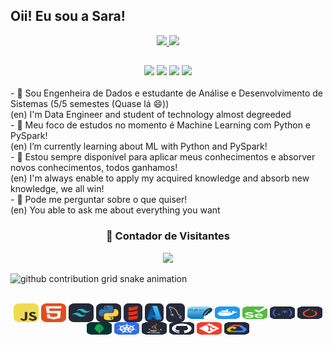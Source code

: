 ## Oii! Eu sou a Sara!

 <div align="center">
  <a href="https://github.com/saractavares">
    <img height="150em" src="https://anthonyraf-stats.vercel.app/api?username=saractavares&show_icons=true&hide_title=true&hide_rank=false&card_width=400&bg_color=DEG,00134F,0237A9,012173,00134F&border_color=291b3e&text_color=FFFFFF#gh-dark-mode-only"/>
    <img height="150em" src="https://anthonyraf-stats.vercel.app/api/top-langs/?username=saractavares&hide_title=true&layout=compact&bg_color=DEG,00134F,012173,0237A9,00134F&border_color=291b3e&text_color=FFFFFF#gh-dark-mode-only"/>
  </a>


</div>


 ##

 <div align=center> 
  <a href="https://instagram.com/dadososfatos/" target="_blank"><img src="https://img.shields.io/badge/-Instagram-%23E4405F?style=for-the-badge&logo=instagram&logoColor=white" target="_blank"></a>
  <a href = "mailto: saratavares.dev@gmail.com"><img src="https://img.shields.io/badge/-Gmail-%23333?style=for-the-badge&logo=gmail&logoColor=white" target="_blank"></a>
  <a href="https://www.linkedin.com/in/saractavares" target="_blank"><img src="https://img.shields.io/badge/-LinkedIn-%230077B5?style=for-the-badge&logo=linkedin&logoColor=white" target="_blank"></a>
  <a href="https://saractavares.github.io/" target="_blank"><img src="https://img.shields.io/badge/-Portifólio-%58DE1D?style=for-the-badge&logo=&logoColor=white" target="_blank"></a>
</div>
 
 <br>
 <div align=left>
 - 🔭 Sou Engenheira de Dados e estudante de Análise e Desenvolvimento de Sistemas (5/5 semestes (Quase lá 😄))
     <br> (en) I'm Data Engineer and student of technology almost degreeded
<br>- 🌱 Meu foco de estudos no momento é Machine Learning com Python e PySpark!
      <br>(en) I’m currently learning about ML with Python and PySpark!
<br>- 🤔 Estou sempre disponível para aplicar meus conhecimentos e absorver novos conhecimentos, todos ganhamos!
      <br>(en) I'm always enable to apply my acquired knowledge and absorb new knowledge, we all win!
 <br>- 💬 Pode me perguntar sobre o que quiser! 
      <br>(en) You able to ask me about everything you want
 </div>
 
 <div align=center>
  <h3><b>📍 Contador de Visitantes</b></h3>
</div>
    
<!-- retro visitor counter -->  
<p align="center" >   
  <img src="https://profile-counter.glitch.me/saractavares/count.svg" />  
</p>

 ![github contribution grid snake animation](https://raw.githubusercontent.com/saractavares/saractavares/output/github-contribution-grid-snake.svg)
 <div align="center">
 
 <div style="display: inline_block"><br>
  <img align="center" alt="sara-Js" height="30" width="40" src="https://github.com/tandpfun/skill-icons/blob/main/icons/JavaScript.svg">
  <img align="center" alt="sara-HTML" height="30" width="40" src="https://github.com/tandpfun/skill-icons/blob/main/icons/HTML.svg">
  <img align="center" alt="sara-CSS" height="30" width="40" src="https://github.com/tandpfun/skill-icons/blob/main/icons/TailwindCSS-Dark.svg">
  <img align="center" alt="sara-Python" height="30" width="40" src="https://github.com/tandpfun/skill-icons/blob/main/icons/Python-Dark.svg">
 <img align="center" alt="sara-scala" height="30" width="30" src="https://github.com/tandpfun/skill-icons/blob/main/icons/Scala-Dark.svg">
  <img align="center" alt="sara-azure" height="30" width="30" src="https://github.com/tandpfun/skill-icons/blob/main/icons/Azure-Dark.svg">
  
 <img align="center" alt="sara-mysql" height="30" width="30" src="https://github.com/tandpfun/skill-icons/blob/main/icons/MySQL-Dark.svg">
 <img align="center" alt="sara-sql" height="20" width="40" src="https://github.com/tandpfun/skill-icons/blob/main/icons/SQLite.svg">
 <img align="center" alt="sara-sql" height="20" width="40" src="https://github.com/tandpfun/skill-icons/blob/main/icons/Docker.svg">
 <img align="center" alt="sara-sql" height="20" width="40" src="https://github.com/tandpfun/skill-icons/blob/main/icons/Selenium.svg">
 <img align="center" alt="sara-sql" height="20" width="40" src="https://github.com/tandpfun/skill-icons/blob/main/icons/Regex-Dark.svg">
 <img align="center" alt="sara-sql" height="20" width="40" src="https://github.com/tandpfun/skill-icons/blob/main/icons/PyTorch-Dark.svg">
 <img align="center" alt="sara-sql" height="20" width="40" src="https://github.com/tandpfun/skill-icons/blob/main/icons/MongoDB.svg">
 <img align="center" alt="sara-sql" height="20" width="40" src="https://github.com/tandpfun/skill-icons/blob/main/icons/Kubernetes.svg">
 <img align="center" alt="sara-sql" height="20" width="40" src="https://github.com/tandpfun/skill-icons/blob/main/icons/Java-Dark.svg">
 <img align="center" alt="sara-sql" height="20" width="40" src="https://github.com/tandpfun/skill-icons/blob/main/icons/Github-Dark.svg">
 <img align="center" alt="sara-sql" height="20" width="40" src="https://github.com/tandpfun/skill-icons/blob/main/icons/Git.svg">
 <img align="center" alt="sara-sql" height="20" width="40" src="https://github.com/tandpfun/skill-icons/blob/main/icons/GCP-Dark.svg">
</div>
</div>

<!--
**sara2708/sara2708** is a ✨ _special_ ✨ repository because its `README.md` (this file) appears on your GitHub profile.

Here are some ideas to get you started:

- 🔭 I’m currently working on ...
- 🌱 I’m currently learning ...
- 👯 I’m looking to collaborate on ...
- 🤔 I’m looking for help with ...
- 💬 Ask me about ...
- 📫 How to reach me: ...
- 😄 Pronouns: ...
- ⚡ Fun fact: ...
-->
